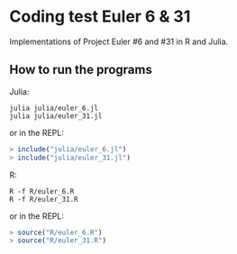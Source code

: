 # Coding test Euler 6 & 31

Implementations of Project Euler #6 and #31 in R and Julia.

## How to run the programs

Julia:

```
julia julia/euler_6.jl
julia julia/euler_31.jl
```

or in the REPL:

```julia
> include("julia/euler_6.jl")
> include("julia/euler_31.jl")
```


R:

```
R -f R/euler_6.R
R -f R/euler_31.R
```

or in the REPL:

```R
> source("R/euler_6.R")
> source("R/euler_31.R")
```
